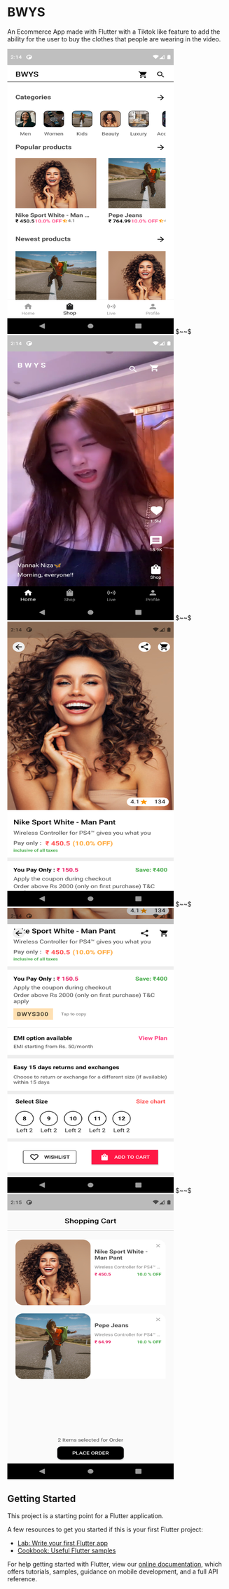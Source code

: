 # BWYS

An Ecommerce App made with Flutter with a Tiktok like feature to add the ability for the user to buy the clothes that people are wearing in the video.

<head> 
	<title> 
	</title> 
	<style> 
	.boxes{ 
	width:50%; 
	float:left; 
	} 
	#mainDiv{ 
		width:50%; 
margin:auto; 
	} 
	img{ 
		max-width:100%; 
	} 
</style> 
   </head> 
   
<img src="Screenshot_1638866657.png" width="380" height="650" title="Ecommerce app" alt="Ecommerce app"/>
$~~$
<img src="Screenshot_1638866651.png" width="380" height="650" title="Ecommerce app" alt="Ecommerce app"/>
$~~$
<img src="Screenshot_1638866666.png" width="380" height="650" title="Show video" alt="Ecommerce app"/>
$~~$
<img src="Screenshot_1638866675.png" width="380" height="650" title="Show video" alt="Ecommerce app"/>
$~~$
<img src="Screenshot_1638866710.png" width="380" height="650" title="Show video" alt="Ecommerce app"/>

## Getting Started

This project is a starting point for a Flutter application.

A few resources to get you started if this is your first Flutter project:

- [Lab: Write your first Flutter app](https://flutter.dev/docs/get-started/codelab)
- [Cookbook: Useful Flutter samples](https://flutter.dev/docs/cookbook)

For help getting started with Flutter, view our
[online documentation](https://flutter.dev/docs), which offers tutorials,
samples, guidance on mobile development, and a full API reference.
